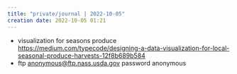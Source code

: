 ```yaml
---
title: "private/journal | 2022-10-05"
creation date: 2022-10-05 01:21
---
```


- visualization for seasons produce https://medium.com/typecode/designing-a-data-visualization-for-local-seasonal-produce-harvests-12f8b689b584
- ftp anonymous@ftp.nass.usda.gov password anonymous